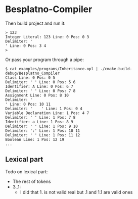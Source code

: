 # Besplatno-Compiler

Then build project and run it:
```./Besplatno-Compiler
> 123
Integer Literal: 123 Line: 0 Pos: 0 3
Delimiter: '
' Line: 0 Pos: 3 4
> 
```
Or pass your program through a pipe:
```
$ cat examples/programs/Inheritance.opl | ./cmake-build-debug/Besplatno_Compiler 
Class Line: 0 Pos: 0 5
Delimiter: ' ' Line: 0 Pos: 5 6
Identifier: A Line: 0 Pos: 6 7
Delimiter: ' ' Line: 0 Pos: 7 8
Assignment Line: 0 Pos: 8 10
Delimiter: '
' Line: 0 Pos: 10 11
Delimiter: '    ' Line: 1 Pos: 0 4
Variable Declaration Line: 1 Pos: 4 7
Delimiter: ' ' Line: 1 Pos: 7 8
Identifier: a Line: 1 Pos: 8 9
Delimiter: ' ' Line: 1 Pos: 9 10
Delimiter: ':' Line: 1 Pos: 10 11
Delimiter: ' ' Line: 1 Pos: 11 12
Boolean Line: 1 Pos: 12 19
...
```

## Lexical part

Todo on lexical part:
* The rest of tokens
* 3..1:
  * I did that 1. is not valid real but .1 and 1.1 are valid ones